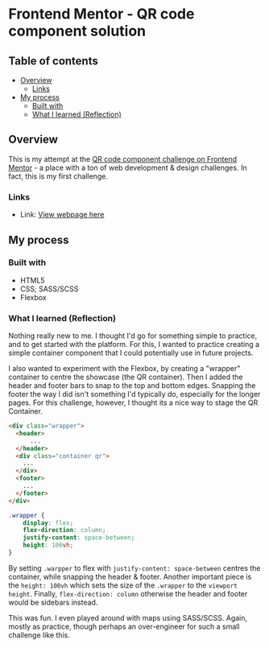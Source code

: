 # Frontend Mentor - QR code component solution
## Table of contents
- [Overview](#overview)
  - [Links](#links)
- [My process](#my-process)
  - [Built with](#built-with)
  - [What I learned (Reflection)](#what-i-learned)

## Overview
This is my attempt at the [QR code component challenge on Frontend Mentor](https://www.frontendmentor.io/challenges/qr-code-component-iux_sIO_H) - a place with a ton of web development & design challenges. In fact, this is my first challenge.

### Links
- Link: [View webpage here]([https://your-live-site-url.com](https://geoffsg.github.io/qr-code-component-main/))

## My process
### Built with
- HTML5
- CSS; SASS/SCSS
- Flexbox

### What I learned (Reflection)
Nothing really new to me. I thought I'd go for something simple to practice, and to get started with the platform. For this, I wanted to practice creating a simple container component that I could potentially use in future projects.

I also wanted to experiment with the Flexbox, by creating a "wrapper" container to centre the showcase (the QR container). Then I added the header and footer bars to snap to the top and bottom edges. Snapping the footer the way I did isn't something I'd typically do, especially for the longer pages. For this challenge, however, I thought its a nice way to stage the QR Container.

```html
<div class="wrapper">
  <header>
      ...
  </header>
  <div class="container qr">
    ...
  </div>
  <footer>
    ...
  </footer>
</div>
```
```css
.wrapper {
    display: flex;
    flex-direction: column;
    justify-content: space-between;
    height: 100vh;
}
```

By setting `.warpper` to flex with `justify-content: space-between` centres the container, while snapping the header & footer. Another important piece is the `height: 100vh` which sets the size of the `.wrapper` to the `viewport height`. Finally, `flex-direction: column` otherwise the header and footer would be sidebars instead.

This was fun. I even played around with maps using SASS/SCSS. Again, mostly as practice, though perhaps an over-engineer for such a small challenge like this.

